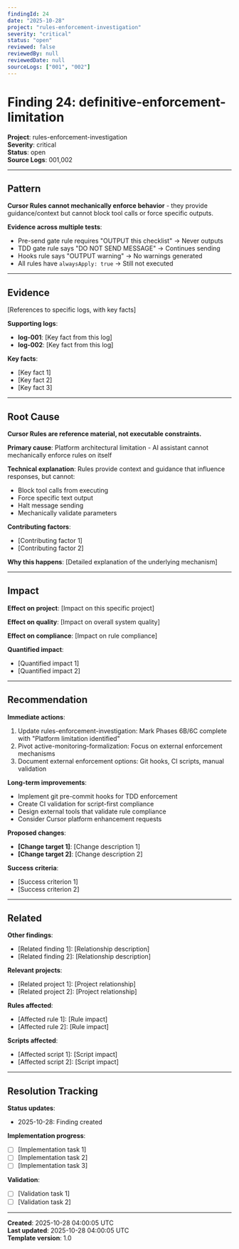 ```yaml
---
findingId: 24
date: "2025-10-28"
project: "rules-enforcement-investigation"
severity: "critical"
status: "open"
reviewed: false
reviewedBy: null
reviewedDate: null
sourceLogs: ["001", "002"]
---
```


# Finding 24: definitive-enforcement-limitation

**Project**: rules-enforcement-investigation  
**Severity**: critical  
**Status**: open  
**Source Logs**: 001,002

---

## Pattern

**Cursor Rules cannot mechanically enforce behavior** - they provide guidance/context but cannot block tool calls or force specific outputs.

**Evidence across multiple tests**:
- Pre-send gate rule requires "OUTPUT this checklist" → Never outputs
- TDD gate rule says "DO NOT SEND MESSAGE" → Continues sending  
- Hooks rule says "OUTPUT warning" → No warnings generated
- All rules have `alwaysApply: true` → Still not executed

<!-- 
Examples:
- "TDD pre-edit gate triggers on 'editing' but not 'creating' new files"
- "Intent routing attaches guidance rules when implementation was requested"
- "Pre-send gate bypassed when specific rule combinations are loaded"
- "Changeset policy violations occur during manual PR creation"
-->

---

## Evidence

[References to specific logs, with key facts]

**Supporting logs**:
- **log-001**: [Key fact from this log]
- **log-002**: [Key fact from this log]

**Key facts**:
- [Key fact 1]
- [Key fact 2]
- [Key fact 3]

<!-- 
Reference specific logs and extract the key facts that support this pattern.
Be specific about what each log contributed to the pattern recognition.
Include quantifiable data where possible (timestamps, file counts, etc.)
-->

---

## Root Cause

**Cursor Rules are reference material, not executable constraints.**

**Primary cause**: Platform architectural limitation - AI assistant cannot mechanically enforce rules on itself

**Technical explanation**: Rules provide context and guidance that influence responses, but cannot:
- Block tool calls from executing
- Force specific text output
- Halt message sending
- Mechanically validate parameters

**Contributing factors**:
- [Contributing factor 1]
- [Contributing factor 2]

**Why this happens**:
[Detailed explanation of the underlying mechanism]

<!-- 
Analysis of why this pattern occurs. Dig into the underlying reasons.
Examples:
- Rule text ambiguity ("editing" vs "creating")
- Missing enforcement mechanism (OUTPUT requirement not enforced)
- Timing issues (rule loaded after gate should trigger)
- Configuration conflicts (multiple rules with overlapping scope)
- Process gaps (manual steps bypassing automation)
-->

---

## Impact

**Effect on project**: [Impact on this specific project]

**Effect on quality**: [Impact on overall system quality]

**Effect on compliance**: [Impact on rule compliance]

**Quantified impact**:
- [Quantified impact 1]
- [Quantified impact 2]

<!-- 
Assess the impact of this pattern on the project and broader system.
Examples:
- "13 TDD violations documented despite gate deployment"
- "95% of findings documented in wrong project before routing fix"
- "Average time to identify pattern: 5 days vs 1 day with better logging"
- "User correction required in 15% of routing decisions"
-->

---

## Recommendation

**Immediate actions**:
1. Update rules-enforcement-investigation: Mark Phases 6B/6C complete with "Platform limitation identified"
2. Pivot active-monitoring-formalization: Focus on external enforcement mechanisms
3. Document external enforcement options: Git hooks, CI scripts, manual validation

**Long-term improvements**:
- Implement git pre-commit hooks for TDD enforcement
- Create CI validation for script-first compliance
- Design external tools that validate rule compliance
- Consider Cursor platform enhancement requests

**Proposed changes**:
- **[Change target 1]**: [Change description 1]
- **[Change target 2]**: [Change description 2]

**Success criteria**:
- [Success criterion 1]
- [Success criterion 2]

<!-- 
Specific, actionable recommendations to address the root cause.
Include both immediate fixes and longer-term improvements.
Examples:
- "Update assistant-behavior.mdc line 290: change 'editing' to 'creating or editing'"
- "Add file pairing validation to TDD pre-edit gate"
- "Implement OUTPUT requirement enforcement in pre-send gate"
- "Create monitoring-validate-paths.sh to detect wrong-project findings"
-->

---

## Related

**Other findings**:
- [Related finding 1]: [Relationship description]
- [Related finding 2]: [Relationship description]

**Relevant projects**:
- [Related project 1]: [Project relationship]
- [Related project 2]: [Project relationship]

**Rules affected**:
- [Affected rule 1]: [Rule impact]
- [Affected rule 2]: [Rule impact]

**Scripts affected**:
- [Affected script 1]: [Script impact]
- [Affected script 2]: [Script impact]

<!-- 
Link to related findings, projects, rules, and scripts.
Show how this finding connects to the broader system.
Examples:
- "Related to Finding #3: Both involve TDD gate scope issues"
- "Affects rules-enforcement-investigation: This pattern is what they monitor"
- "Impacts assistant-behavior.mdc: Core enforcement mechanism"
- "Requires update to git-commit.sh: Must handle new changeset policy"
-->

---

## Resolution Tracking

**Status updates**:
- 2025-10-28: Finding created

**Implementation progress**:
- [ ] [Implementation task 1]
- [ ] [Implementation task 2]
- [ ] [Implementation task 3]

**Validation**:
- [ ] [Validation task 1]
- [ ] [Validation task 2]

<!-- 
Track the progress of implementing the recommendations.
Update this section as work progresses.
Mark tasks as completed and add new status updates.
-->

---

**Created**: 2025-10-28 04:00:05 UTC  
**Last updated**: 2025-10-28 04:00:05 UTC  
**Template version**: 1.0
